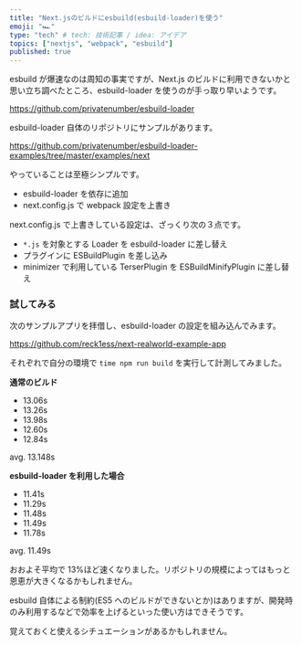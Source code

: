 ```yaml
---
title: "Next.jsのビルドにesbuild(esbuild-loader)を使う"
emoji: "🏎"
type: "tech" # tech: 技術記事 / idea: アイデア
topics: ["nextjs", "webpack", "esbuild"]
published: true
---
```


esbuild が爆速なのは周知の事実ですが、Next.js のビルドに利用できないかと思い立ち調べたところ、esbuild-loader を使うのが手っ取り早いようです。

https://github.com/privatenumber/esbuild-loader

esbuild-loader 自体のリポジトリにサンプルがあります。

https://github.com/privatenumber/esbuild-loader-examples/tree/master/examples/next

やっていることは至極シンプルです。

- esbuild-loader を依存に追加
- next.config.js で webpack 設定を上書き

next.config.js で上書きしている設定は、ざっくり次の３点です。

- `*.js` を対象とする Loader を esbuild-loader に差し替え
- プラグインに ESBuildPlugin を差し込み
- minimizer で利用している TerserPlugin を ESBuildMinifyPlugin に差し替え

### 試してみる

次のサンプルアプリを拝借し、esbuild-loader の設定を組み込んでみます。

https://github.com/reck1ess/next-realworld-example-app

それぞれで自分の環境で `time npm run build` を実行して計測してみました。

**通常のビルド**

- 13.06s
- 13.26s
- 13.98s
- 12.60s
- 12.84s

avg. 13.148s

**esbuild-loader を利用した場合**

- 11.41s
- 11.29s
- 11.48s
- 11.49s
- 11.78s

avg. 11.49s

おおよそ平均で 13%ほど速くなりました。リポジトリの規模によってはもっと恩恵が大きくなるかもしれません。

esbuild 自体による制約(ES5 へのビルドができないとか)はありますが、開発時のみ利用するなどで効率を上げるといった使い方はできそうです。

覚えておくと使えるシチュエーションがあるかもしれません。
